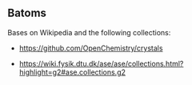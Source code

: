 
Batoms
-------------

Bases on Wikipedia and the following collections:

- https://github.com/OpenChemistry/crystals

- https://wiki.fysik.dtu.dk/ase/ase/collections.html?highlight=g2#ase.collections.g2
